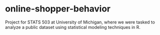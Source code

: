# online-shopper-behavior
Project for STATS 503 at University of Michigan, where we were tasked to analyze a public dataset using statistical modeling techniques in R. 
